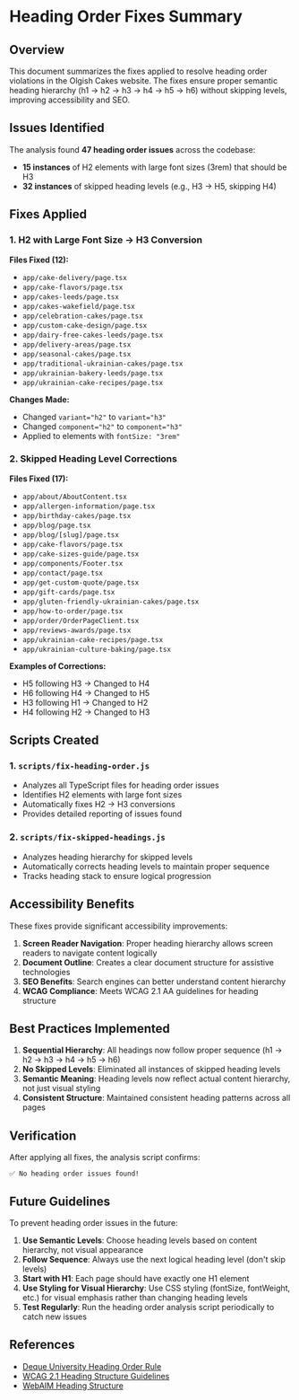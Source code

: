 # Heading Order Fixes Summary

## Overview

This document summarizes the fixes applied to resolve heading order violations in the Olgish Cakes website. The fixes ensure proper semantic heading hierarchy (h1 → h2 → h3 → h4 → h5 → h6) without skipping levels, improving accessibility and SEO.

## Issues Identified

The analysis found **47 heading order issues** across the codebase:

- **15 instances** of H2 elements with large font sizes (3rem) that should be H3
- **32 instances** of skipped heading levels (e.g., H3 → H5, skipping H4)

## Fixes Applied

### 1. H2 with Large Font Size → H3 Conversion

**Files Fixed (12):**

- `app/cake-delivery/page.tsx`
- `app/cake-flavors/page.tsx`
- `app/cakes-leeds/page.tsx`
- `app/cakes-wakefield/page.tsx`
- `app/celebration-cakes/page.tsx`
- `app/custom-cake-design/page.tsx`
- `app/dairy-free-cakes-leeds/page.tsx`
- `app/delivery-areas/page.tsx`
- `app/seasonal-cakes/page.tsx`
- `app/traditional-ukrainian-cakes/page.tsx`
- `app/ukrainian-bakery-leeds/page.tsx`
- `app/ukrainian-cake-recipes/page.tsx`

**Changes Made:**

- Changed `variant="h2"` to `variant="h3"`
- Changed `component="h2"` to `component="h3"`
- Applied to elements with `fontSize: "3rem"`

### 2. Skipped Heading Level Corrections

**Files Fixed (17):**

- `app/about/AboutContent.tsx`
- `app/allergen-information/page.tsx`
- `app/birthday-cakes/page.tsx`
- `app/blog/page.tsx`
- `app/blog/[slug]/page.tsx`
- `app/cake-flavors/page.tsx`
- `app/cake-sizes-guide/page.tsx`
- `app/components/Footer.tsx`
- `app/contact/page.tsx`
- `app/get-custom-quote/page.tsx`
- `app/gift-cards/page.tsx`
- `app/gluten-friendly-ukrainian-cakes/page.tsx`
- `app/how-to-order/page.tsx`
- `app/order/OrderPageClient.tsx`
- `app/reviews-awards/page.tsx`
- `app/ukrainian-cake-recipes/page.tsx`
- `app/ukrainian-culture-baking/page.tsx`

**Examples of Corrections:**

- H5 following H3 → Changed to H4
- H6 following H4 → Changed to H5
- H3 following H1 → Changed to H2
- H4 following H2 → Changed to H3

## Scripts Created

### 1. `scripts/fix-heading-order.js`

- Analyzes all TypeScript files for heading order issues
- Identifies H2 elements with large font sizes
- Automatically fixes H2 → H3 conversions
- Provides detailed reporting of issues found

### 2. `scripts/fix-skipped-headings.js`

- Analyzes heading hierarchy for skipped levels
- Automatically corrects heading levels to maintain proper sequence
- Tracks heading stack to ensure logical progression

## Accessibility Benefits

These fixes provide significant accessibility improvements:

1. **Screen Reader Navigation**: Proper heading hierarchy allows screen readers to navigate content logically
2. **Document Outline**: Creates a clear document structure for assistive technologies
3. **SEO Benefits**: Search engines can better understand content hierarchy
4. **WCAG Compliance**: Meets WCAG 2.1 AA guidelines for heading structure

## Best Practices Implemented

1. **Sequential Hierarchy**: All headings now follow proper sequence (h1 → h2 → h3 → h4 → h5 → h6)
2. **No Skipped Levels**: Eliminated all instances of skipped heading levels
3. **Semantic Meaning**: Heading levels now reflect actual content hierarchy, not just visual styling
4. **Consistent Structure**: Maintained consistent heading patterns across all pages

## Verification

After applying all fixes, the analysis script confirms:

```
✅ No heading order issues found!
```

## Future Guidelines

To prevent heading order issues in the future:

1. **Use Semantic Levels**: Choose heading levels based on content hierarchy, not visual appearance
2. **Follow Sequence**: Always use the next logical heading level (don't skip levels)
3. **Start with H1**: Each page should have exactly one H1 element
4. **Use Styling for Visual Hierarchy**: Use CSS styling (fontSize, fontWeight, etc.) for visual emphasis rather than changing heading levels
5. **Test Regularly**: Run the heading order analysis script periodically to catch new issues

## References

- [Deque University Heading Order Rule](https://dequeuniversity.com/rules/axe/4.10/heading-order)
- [WCAG 2.1 Heading Structure Guidelines](https://www.w3.org/WAI/WCAG21/quickref/#info-and-relationships)
- [WebAIM Heading Structure](https://webaim.org/techniques/semanticstructure/)
